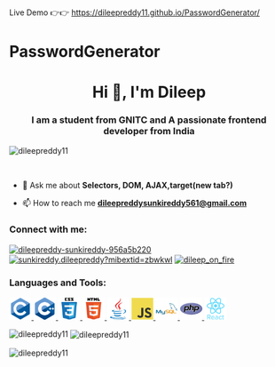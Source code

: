 Live Demo 👉👉
https://dileepreddy11.github.io/PasswordGenerator/
# PasswordGenerator
<h1 align="center">Hi 👋, I'm Dileep</h1>
<h3 align="center">I am a student from GNITC and A passionate frontend developer from India</h3>

<p align="left"> <img src="https://komarev.com/ghpvc/?username=dileepreddy11&label=Profile%20views&color=0e75b6&style=flat" alt="dileepreddy11" /> </p>

<p align="left"> <a href="https://twitter.com/" target="blank"><img src="https://img.shields.io/twitter/follow/?logo=twitter&style=for-the-badge" alt="" /></a> </p>

- 💬 Ask me about **Selectors, DOM, AJAX,target(new tab?)**

- 📫 How to reach me **dileepreddysunkireddy561@gmail.com**

<h3 align="left">Connect with me:</h3>
<p align="left">
<a href="https://linkedin.com/in/dileepreddy-sunkireddy-956a5b220" target="blank"><img align="center" src="https://raw.githubusercontent.com/rahuldkjain/github-profile-readme-generator/master/src/images/icons/Social/linked-in-alt.svg" alt="dileepreddy-sunkireddy-956a5b220" height="30" width="40" /></a>
<a href="https://fb.com/sunkireddy.dileepreddy?mibextid=zbwkwl" target="blank"><img align="center" src="https://raw.githubusercontent.com/rahuldkjain/github-profile-readme-generator/master/src/images/icons/Social/facebook.svg" alt="sunkireddy.dileepreddy?mibextid=zbwkwl" height="30" width="40" /></a>
<a href="https://instagram.com/dileep_on_fire" target="blank"><img align="center" src="https://raw.githubusercontent.com/rahuldkjain/github-profile-readme-generator/master/src/images/icons/Social/instagram.svg" alt="dileep_on_fire" height="30" width="40" /></a>
</p>

<h3 align="left">Languages and Tools:</h3>
<p align="left"> <a href="https://www.cprogramming.com/" target="_blank" rel="noreferrer"> <img src="https://raw.githubusercontent.com/devicons/devicon/master/icons/c/c-original.svg" alt="c" width="40" height="40"/> </a> <a href="https://www.w3schools.com/cpp/" target="_blank" rel="noreferrer"> <img src="https://raw.githubusercontent.com/devicons/devicon/master/icons/cplusplus/cplusplus-original.svg" alt="cplusplus" width="40" height="40"/> </a> <a href="https://www.w3schools.com/css/" target="_blank" rel="noreferrer"> <img src="https://raw.githubusercontent.com/devicons/devicon/master/icons/css3/css3-original-wordmark.svg" alt="css3" width="40" height="40"/> </a> <a href="https://www.w3.org/html/" target="_blank" rel="noreferrer"> <img src="https://raw.githubusercontent.com/devicons/devicon/master/icons/html5/html5-original-wordmark.svg" alt="html5" width="40" height="40"/> </a> <a href="https://www.java.com" target="_blank" rel="noreferrer"> <img src="https://raw.githubusercontent.com/devicons/devicon/master/icons/java/java-original.svg" alt="java" width="40" height="40"/> </a> <a href="https://developer.mozilla.org/en-US/docs/Web/JavaScript" target="_blank" rel="noreferrer"> <img src="https://raw.githubusercontent.com/devicons/devicon/master/icons/javascript/javascript-original.svg" alt="javascript" width="40" height="40"/> </a> <a href="https://www.mysql.com/" target="_blank" rel="noreferrer"> <img src="https://raw.githubusercontent.com/devicons/devicon/master/icons/mysql/mysql-original-wordmark.svg" alt="mysql" width="40" height="40"/> </a> <a href="https://www.php.net" target="_blank" rel="noreferrer"> <img src="https://raw.githubusercontent.com/devicons/devicon/master/icons/php/php-original.svg" alt="php" width="40" height="40"/> </a> <a href="https://reactjs.org/" target="_blank" rel="noreferrer"> <img src="https://raw.githubusercontent.com/devicons/devicon/master/icons/react/react-original-wordmark.svg" alt="react" width="40" height="40"/> </a> </p>

<p><img align="left" src="https://github-readme-stats.vercel.app/api/top-langs?username=dileepreddy11&show_icons=true&locale=en&layout=compact" alt="dileepreddy11" /></p>

<p>&nbsp;<img align="center" src="https://github-readme-stats.vercel.app/api?username=dileepreddy11&show_icons=true&locale=en" alt="dileepreddy11" /></p>

<p><img align="center" src="https://github-readme-streak-stats.herokuapp.com/?user=dileepreddy11&" alt="dileepreddy11" /></p>
